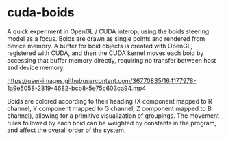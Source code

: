 ﻿# cuda-boids

A quick experiment in OpenGL / CUDA interop, using the boids steering model as a focus. Boids are drawn as single points and rendered from device memory. A buffer for boid objects is created with OpenGL, registered with CUDA, and then the CUDA kernel moves each boid by accessing that buffer memory directly, requiring no transfer between host and device memory.

https://user-images.githubusercontent.com/36770835/164177978-1a9e5058-2819-4682-bcb8-5e75c603ca94.mp4

Boids are colored according to their heading (X component mapped to R channel, Y component mapped to G channel, Z component mapped to B channel), allowing for a primitive visualization of groupings. The movement rules followed by each boid can be weighted by constants in the program, and affect the overall order of the system.
